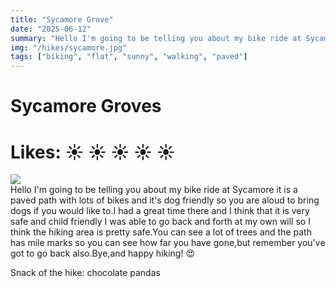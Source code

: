 ```yaml
---
title: "Sycamore Grove"
date: "2025-06-12"
summary: "Hello I'm going to be telling you about my bike ride at Sycamore..."
img: "/hikes/sycamore.jpg"
tags: ["biking", "flat", "sunny", "walking", "paved"]
---
```


# Sycamore Groves

# Likes: :sunny: :sunny: :sunny: :sunny: :sunny:

<img src="/hikes/sycamore.jpg" className="m-auto w-max-[640px] my-[16px]"/>

<div className="text-justify mb-[24px]">
Hello I'm going to be telling you about my bike ride at Sycamore it is a paved path with lots of bikes and it's dog friendly so you are aloud to bring dogs if you would like to.I had a great time there and I think that it is very safe and child friendly I was able to go back and forth at my own will so I think the hiking area is pretty safe.You can see a lot of trees and the path has mile marks so you can see how far you have gone,but remember you've got to go back also.Bye,and happy hiking!   &#128525

Snack of the hike: chocolate pandas
</div>
